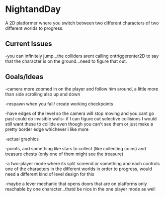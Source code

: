 NightandDay
===========
A 2D platformer where you switch between two different characters of two different worlds to progress.

Current Issues
--------------
-you can infinitely jump...the colliders arent calling ontriggerenter2D to say that the character is on the ground...need to figure that out.

Goals/Ideas
-----------
-camera more zoomed in on the player and follow him around, a little more than side scrolling also up and down

-respawn when you fall/ create working checkpoints

-have edges of the level so the camera will stop moving and you cant go past could do invisible walls- if I can figure out selective collisions I would still want these to collide even though you can't see them or just make a pretty border edge whichever i like more

-actual graphics 

-points, and something like stars to collect (like collecting coins) and treasure chests (only one of them might see the treasure)

-a two-player mode where its split screend or something and each controls one of the characters in the different worlds in order to progress, would need a different kind of level design for this

-maybe a lever mechanic that opens doors that are on platforms only reachable by one character...thatd be nice in the one player mode as well
